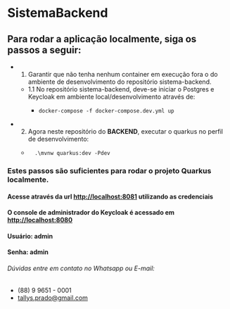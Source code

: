 # SistemaBackend

## Para rodar a aplicação localmente, siga os passos a seguir:
- 1. Garantir que não tenha nenhum container em execução fora o do ambiente de desenvolvimento do repositório sistema-backend.
  - 1.1 No repositório sistema-backend, deve-se iniciar o Postgres e Keycloak em ambiente local/desenvolvimento através de:
    - ```shell script
      docker-compose -f docker-compose.dev.yml up
      ```
- 2. Agora neste repositório do __BACKEND__, executar o quarkus no perfil de desenvolvimento:
  - ```shell script
      .\mvnw quarkus:dev -Pdev
    ```

### Estes passos são suficientes para rodar o projeto Quarkus localmente.
#### Acesse através da url <http://localhost:8081> utilizando as credenciais


#### O console de administrador do Keycloak é acessado em <http://localhost:8080>
#### Usuário: __admin__
#### Senha: __admin__

###### Dúvidas entre em contato no Whatsapp ou E-mail:
- (88) 9 9651 - 0001
- tallys.prado@gmail.com

